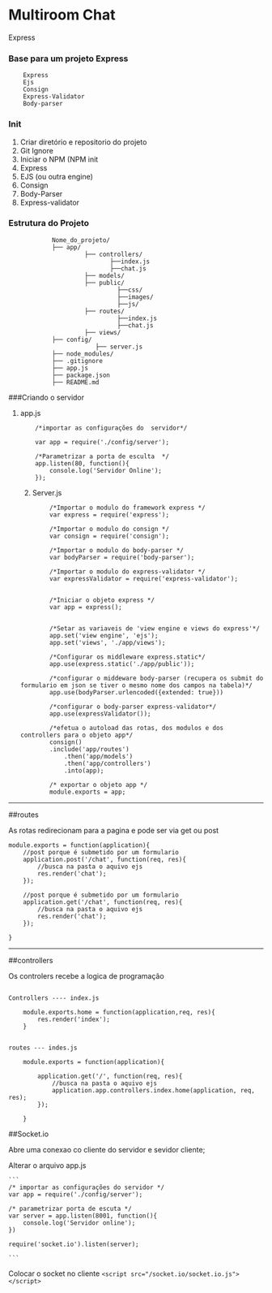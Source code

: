 # Multiroom Chat

Express

### Base para um projeto Express
```
    Express
    Ejs
    Consign 
    Express-Validator
    Body-parser
```

### Init

1) Criar diretório e repositorio do projeto 
2) Git Ignore
3) Iniciar o NPM (NPM init
4) Express
5) EJS (ou outra engine)
6) Consign
7) Body-Parser
8) Express-validator


### Estrutura do Projeto
```
            Nome_do_projeto/
            ├── app/
                     ├── controllers/
                            ├──index.js
                            ├──chat.js
                     ├── models/
                     ├── public/
                              ├──css/
                              ├──images/
                              ├──js/
                     ├── routes/
                              ├──index.js
                              ├──chat.js
                     ├── views/
            ├── config/
                        ├── server.js
            ├── node_modules/
            ├── .gitignore
            ├── app.js
            ├── package.json
            ├── README.md
```

###Criando o servidor

 1) app.js
    
    ```
        /*importar as configurações do  servidor*/

        var app = require('./config/server');

        /*Parametrizar a porta de esculta  */
        app.listen(80, function(){
            console.log('Servidor Online');
        });

    ```

    2) Server.js

    ```
            /*Importar o modulo do framework express */
            var express = require('express');

            /*Importar o modulo do consign */
            var consign = require('consign');

            /*Importar o modulo do body-parser */
            var bodyParser = require('body-parser');

            /*Importar o modulo do express-validator */
            var expressValidator = require('express-validator');


            /*Iniciar o objeto express */
            var app = express();


            /*Setar as variaveis de 'view engine e views do express'*/
            app.set('view engine', 'ejs');
            app.set('views', './app/views');

            /*Configurar os middleware express.static*/
            app.use(express.static('./app/public'));

            /*configurar o middeware body-parser (recupera os submit do formulario em json se tiver o mesmo nome dos campos na tabela)*/
            app.use(bodyParser.urlencoded({extended: true}))

            /*configurar o body-parser express-validator*/
            app.use(expressValidator());

            /*efetua o autoload das rotas, dos modulos e dos controllers para o objeto app*/
            consign()
            .include('app/routes')
                .then('app/models')
                .then('app/controllers')
                .into(app);

            /* exportar o objeto app */
            module.exports = app;
    ```
---------------------------------------------------


##routes


As rotas redirecionam para a pagina e pode ser via get ou post

```
module.exports = function(application){
    //post porque é submetido por um formulario
    application.post('/chat', function(req, res){
        //busca na pasta o aquivo ejs
        res.render('chat');
    });

    //post porque é submetido por um formulario
    application.get('/chat', function(req, res){
        //busca na pasta o aquivo ejs
        res.render('chat');
    });

}

```
----------------------------------------------
##controllers


Os controlers recebe a logica de programação


```

Controllers ---- index.js

    module.exports.home = function(application,req, res){
        res.render('index');
    }


routes --- indes.js

    module.exports = function(application){

        application.get('/', function(req, res){
            //busca na pasta o aquivo ejs
            application.app.controllers.index.home(application, req, res);
        });

    }
```

##Socket.io

Abre uma conexao co cliente do servidor e sevidor cliente;


Alterar o arquivo app.js

    ```
    /* importar as configurações do servidor */
    var app = require('./config/server');

    /* parametrizar porta de escuta */
    var server = app.listen(8001, function(){
        console.log('Servidor online');
    })

    require('socket.io').listen(server);

    ```

Colocar o socket no cliente 
    ```
					<script src="/socket.io/socket.io.js"></script>
    ```


